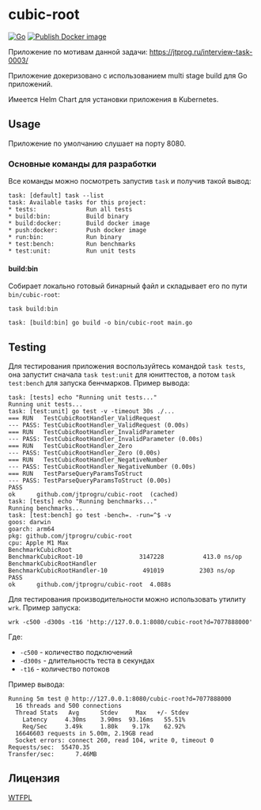 # cubic-root

[![Go](https://github.com/jtprogru/cubic-root/actions/workflows/build-go.yaml/badge.svg)](https://github.com/jtprogru/cubic-root/actions/workflows/build-go.yaml)
[![Publish Docker image](https://github.com/jtprogru/cubic-root/actions/workflows/build-docker.yaml/badge.svg)](https://github.com/jtprogru/cubic-root/actions/workflows/build-docker.yaml)

Приложение по мотивам данной задачи: https://jtprog.ru/interview-task-0003/

Приложение докеризовано с использованием multi stage build для Go приложений.

Имеется Helm Chart для установки приложения в Kubernetes.

## Usage

Приложение по умолчанию слушает на порту 8080.

### Основные команды для разработки

Все команды можно посмотреть запустив `task` и получив такой вывод:

```log
task: [default] task --list
task: Available tasks for this project:
* tests:              Run all tests
* build:bin:          Build binary
* build:docker:       Build docker image
* push:docker:        Push docker image
* run:bin:            Run binary
* test:bench:         Run benchmarks
* test:unit:          Run unit tests
```

#### build:bin

Собирает локально готовый бинарный файл и складывает его по пути `bin/cubic-root`:

```shell
task build:bin

task: [build:bin] go build -o bin/cubic-root main.go
```

## Testing

Для тестирования приложения воспользуйтесь командой `task tests`, она запустит сначала `task test:unit` для юниттестов, а потом `task test:bench` для запуска бенчмарков. Пример вывода:

```shell
task: [tests] echo "Running unit tests..."
Running unit tests...
task: [test:unit] go test -v -timeout 30s ./...
=== RUN   TestCubicRootHandler_ValidRequest
--- PASS: TestCubicRootHandler_ValidRequest (0.00s)
=== RUN   TestCubicRootHandler_InvalidParameter
--- PASS: TestCubicRootHandler_InvalidParameter (0.00s)
=== RUN   TestCubicRootHandler_Zero
--- PASS: TestCubicRootHandler_Zero (0.00s)
=== RUN   TestCubicRootHandler_NegativeNumber
--- PASS: TestCubicRootHandler_NegativeNumber (0.00s)
=== RUN   TestParseQueryParamsToStruct
--- PASS: TestParseQueryParamsToStruct (0.00s)
PASS
ok  	github.com/jtprogru/cubic-root	(cached)
task: [tests] echo "Running benchmarks..."
Running benchmarks...
task: [test:bench] go test -bench=. -run=^$ -v
goos: darwin
goarch: arm64
pkg: github.com/jtprogru/cubic-root
cpu: Apple M1 Max
BenchmarkCubicRoot
BenchmarkCubicRoot-10           	 3147228	       413.0 ns/op
BenchmarkCubicRootHandler
BenchmarkCubicRootHandler-10    	  491019	      2303 ns/op
PASS
ok  	github.com/jtprogru/cubic-root	4.088s
```

Для тестирования производительности можно использовать утилиту `wrk`. Пример запуска:

```shell
wrk -c500 -d300s -t16 'http://127.0.0.1:8080/cubic-root?d=7077888000'
```

Где:

- `-c500` - количество подключений
- `-d300s` - длительность теста в секундах
- `-t16` - количество потоков

Пример вывода:

```
Running 5m test @ http://127.0.0.1:8080/cubic-root?d=7077888000
  16 threads and 500 connections
  Thread Stats   Avg      Stdev     Max   +/- Stdev
    Latency     4.30ms    3.90ms  93.16ms   55.51%
    Req/Sec     3.49k     1.80k    9.17k    62.92%
  16646603 requests in 5.00m, 2.19GB read
  Socket errors: connect 260, read 104, write 0, timeout 0
Requests/sec:  55470.35
Transfer/sec:      7.46MB
```

## Лицензия

[WTFPL](LICENSE)
